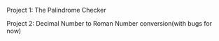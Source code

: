 Project 1: The Palindrome Checker

Project 2: Decimal Number to Roman Number conversion(with bugs for now)